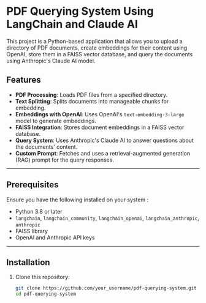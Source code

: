 # PDF Querying System Using LangChain and Claude AI

This project is a Python-based application that allows you to upload a directory of PDF documents, create embeddings for their content using OpenAI, store them in a FAISS vector database, and query the documents using Anthropic's Claude AI model.

## Features
- **PDF Processing**: Loads PDF files from a specified directory.
- **Text Splitting**: Splits documents into manageable chunks for embedding.
- **Embeddings with OpenAI**: Uses OpenAI's `text-embedding-3-large` model to generate embeddings.
- **FAISS Integration**: Stores document embeddings in a FAISS vector database.
- **Query System**: Uses Anthropic's Claude AI to answer questions about the documents' content.
- **Custom Prompt**: Fetches and uses a retrieval-augmented generation (RAG) prompt for the query responses.

---

## Prerequisites
Ensure you have the following installed on your system :
- Python 3.8 or later
- `langchain`, `langchain_community`, `langchain_openai`, `langchain_anthropic`, `anthropic`
- FAISS library
- OpenAI and Anthropic API keys

---

## Installation
1. Clone this repository:
   ```bash
   git clone https://github.com/your_username/pdf-querying-system.git
   cd pdf-querying-system
